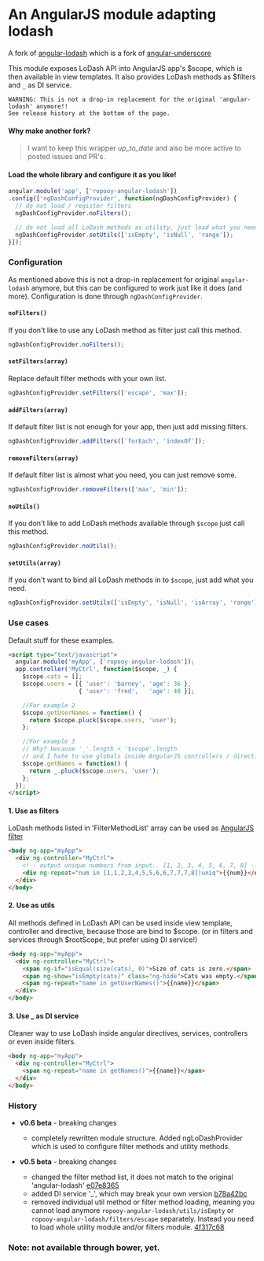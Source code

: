 # An AngularJS module adapting lodash

A fork of [angular-lodash](https://github.com/cabrel/angular-lodash) which is a fork of [angular-underscore](https://github.com/floydsoft/angular-underscore)

This module exposes LoDash API into AngularJS app's $scope, which is then available in view templates. It also provides LoDash methods as $filters and `_` as DI service.

```
WARNING: This is not a drop-in replacement for the original 'angular-lodash' anymore!!
See release history at the bottom of the page.
```

#### Why make another fork?
> I want to keep this wrapper _up_to_date_ and also be more active to posted issues and PR's.

#### Load the whole library and configure it as you like!

```javascript
angular.module('app', ['ropooy-angular-lodash'])
.config(['ngDashConfigProvider', function(ngDashConfigProvider) {
  // do not load / register filters
  ngDashConfigProvider.noFilters();

  // do not load all LoDash methods as utility, just load what you need.
  ngDashConfigProvider.setUtils(['isEmpty', 'isNull', 'range']);
}]);
```

### Configuration
As mentioned above this is not a drop-in replacement for original `angular-lodash` anymore, but this can be configured to work just like it does (and more). Configuration is done through `ngDashConfigProvider`.

#### `noFilters()`
If you don't like to use any LoDash method as filter just call this method.
```js
ngDashConfigProvider.noFilters();
```

#### `setFilters(array)`
Replace default filter methods with your own list.
```js
ngDashConfigProvider.setFilters(['escape', 'max']);
```

#### `addFilters(array)`
If default filter list is not enough for your app, then just add missing filters.
```js
ngDashConfigProvider.addFilters(['forEach', 'indexOf']);
```

#### `removeFilters(array)`
If default filter list is almost what you need, you can just remove some.
```js
ngDashConfigProvider.removeFilters(['max', 'min']);
```

#### `noUtils()`
If you don't like to add LoDash methods available through `$scope` just call this method.
```js
ngDashConfigProvider.noUtils();
```

#### `setUtils(array)`
If you don't want to bind all LoDash methods in to `$scope`, just add what you need.
```js
ngDashConfigProvider.setUtils(['isEmpty', 'isNull', 'isArray', 'range']);
```

### Use cases
Default stuff for these examples.
```html
<script type="text/javascript">
  angular.module('myApp', ['ropooy-angular-lodash']);
  app.controller('MyCtrl', function($scope, _) {
    $scope.cats = [];
    $scope.users = [{ 'user': 'barney', 'age': 36 },
                    { 'user': 'fred',   'age': 40 }];

    //For example 2
    $scope.getUserNames = function() {
      return $scope.pluck($scope.users, 'user');
    };

    //For example 3
    // Why? because '_'.length < '$scope'.length
    // and I hate to use globals inside AngularJS controllers / directives / etc.
    $scope.getNames = function() {
      return _.pluck($scope.users, 'user');
    };
  });
</script>
```

#### 1. Use as filters
LoDash methods listed in 'FilterMethodList' array can be used as [AngularJS filter](https://docs.angularjs.org/guide/filter)
```html
<body ng-app="myApp">
  <div ng-controller="MyCtrl">
    <!-- output unique numbers from input.. [1, 2, 3, 4, 5, 6, 7, 8] -->
    <div ng-repeat="num in [1,1,2,3,4,5,5,6,6,7,7,7,8]|uniq">{{num}}</div>
  </div>
</body>
```

#### 2. Use as utils
All methods defined in LoDash API can be used inside view template, controller and directive, because those are bind to $scope. (or in filters and services through $rootScope, but prefer using DI service!)
```html
<body ng-app="myApp">
  <div ng-controller="MyCtrl">
    <span ng-if="isEqual(size(cats), 0)">Size of cats is zero.</span>
    <span ng-show="isEmpty(cats)" class="ng-hide">Cats was empty.</span>
    <span ng-repeat="name in getUserNames()">{{name}}</span>
  </div>
</body>
```

#### 3. Use _ as DI service
Cleaner way to use LoDash inside angular directives, services, controllers or even inside filters.
```html
<body ng-app="myApp">
  <div ng-controller="MyCtrl">
    <span ng-repeat="name in getNames()">{{name}}</span>
  </div>
</body>
```
### History
* **v0.6 beta** - breaking changes
  * completely rewritten module structure. Added ngLoDashProvider which is used to configure filter methods and utility methods.

* **v0.5 beta** - breaking changes
  * changed the filter method list, it does not match to the original 'angular-lodash' [e07e8365](https://github.com/RopoMen/ropooy-angular-lodash/commit/e07e836561c454ec3f2a325ea4da0233e8c44425)
  * added DI service '_', which may break your own version [b78a42bc](https://github.com/RopoMen/ropooy-angular-lodash/commit/b78a42bc45c820b79151ae4a5e2fbdfd733ca2f7)
  * removed individual util method or filter method loading, meaning you cannot load anymore `ropooy-angular-lodash/utils/isEmpty` or `ropooy-angular-lodash/filters/escape` separately. Instead you need to load whole utility module and/or filters module. [4f317c68](https://github.com/RopoMen/ropooy-angular-lodash/commit/4f317c686d8c05d94825371fa0c7472b4a6ce62c)

### Note: not available through bower, yet.
